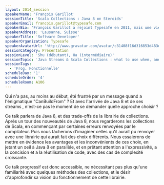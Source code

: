 ```yaml
---
layout: 2014_session
speakerName: 'François Garillot'
sessionTitle: 'Scala Collections : Java 8 on Steroids'
speakerEmail: francois.garillot@typesafe.com
speakerBio: 'François Garillot a rejoint Typesafe en 2011, mais une vie antérieure dans le domaine de la recherche lui a permis de découvrir Scala depuis 2006. Entre les deux, il a travaillé sur les systèmes de types de différents langages de programmation fonctionnels, avec un intérêt particulier pour la programmation générique. Chez Typesafe, il s''intéresse particulèrement aux interfaces entre le compilateur et les outils interactifs comme ScalaIDE.'
speakerAddress: 'Lausanne, Suisse'
speakerTitle: 'Software Developer'
speakerOrganization: Typesafe
speakerAvatarUrl: 'http://www.gravatar.com/avatar/c31408f16d316853d483d2742635ab04?size=200&default=mm'
sessionCategory: Présentation
sessionLevel: 'Shu (débutant), Ha (intermédiaire)'
sessionTopic: 'Java Streams & Scala Collections : what to use when, and why ?'
sessionTags:
  - 'Prog. Fonctionnelle'
scheduleDay: '1'
scheduleOrder: '4'
scheduleRoom: A106
---
```


Qui n'a pas, au moins au début, été frustré par un message quand a l'énigmatique "CanBuildFrom" ? Et avec l'arrivée de Java 8 et de ses streams , n'est-ce pas le moment de se demander quelle approche choisir ?

Ce talk parlera de Java 8, et des trade-offs de la librairie de collections. Après un tour des nouveautés de Java 8, nous regarderons les collections de Scala, en commençant par certaines erreurs renvoyées par le compilateur. Puis nous tâcherons d'imaginer celles qu'il aurait pu renvoyer avec une librairie qui aurait fait des choix différents. Nous essaierons de mettre en évidence les avantages et les inconvénients de ces choix, en jetant un oeil à Java 8 en parallèle, et en prêtant attention a l'expressivité, a la concision et a la réutilisation de code, avec des cas de complexité croissante.

Ce talk progressif est donc accessible, ne nécessitant pas plus qu'une familiarité avec quelques méthodes des collections, et le désir d'approfondir sa vision du fonctionnement de cette librairie.
